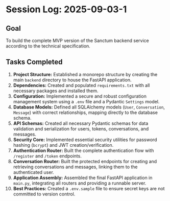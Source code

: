 # Session Log: 2025-09-03-1

## Goal
To build the complete MVP version of the Sanctum backend service according to the technical specification.

## Tasks Completed
1.  **Project Structure:** Established a monorepo structure by creating the main `backend` directory to house the FastAPI application.
2.  **Dependencies:** Created and populated `requirements.txt` with all necessary packages and installed them.
3.  **Configuration:** Implemented a secure and robust configuration management system using a `.env` file and a Pydantic `Settings` model.
4.  **Database Models:** Defined all SQLAlchemy models (`User`, `Conversation`, `Message`) with correct relationships, mapping directly to the database schema.
5.  **API Schemas:** Created all necessary Pydantic schemas for data validation and serialization for users, tokens, conversations, and messages.
6.  **Security Core:** Implemented essential security utilities for password hashing (`bcrypt`) and JWT creation/verification.
7.  **Authentication Router:** Built the complete authentication flow with `/register` and `/token` endpoints.
8.  **Conversation Router:** Built the protected endpoints for creating and retrieving conversations and messages, linking them to the authenticated user.
9.  **Application Assembly:** Assembled the final FastAPI application in `main.py`, integrating all routers and providing a runnable server.
10. **Best Practices:** Created a `.env.sample` file to ensure secret keys are not committed to version control.
